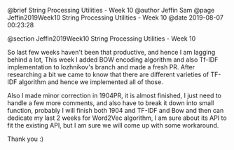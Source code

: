 @brief String Processing Utilities - Week 10
@author Jeffin Sam
@page Jeffin2019Week10 String Processing Utilities - Week 10
@date 2019-08-07 00:23:28

@section Jeffin2019Week10 String Processing Utilities - Week 10

So last few weeks haven't been that productive, and hence I am lagging behind a lot, This week I added BOW encoding algorithm and also Tf-IDF implementation to lozhnikov's branch and made a fresh PR. After researching a bit we came to know that there are different varieties of TF-IDF algorithm and hence we implemented all of those.

Also I made minor correction in 1904PR, it is almost finished, I just need to handle a few more comments, and also have to break it down into small function, probably I will finish both 1904 and TF-IDF and Bow and then can dedicate my last 2 weeks for Word2Vec algorithm, I am sure about its API to fit the existing API, but I am sure we will come up with some workaround.

Thank you :)
